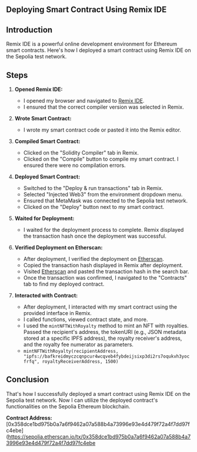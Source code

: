 ## Deploying Smart Contract Using Remix IDE

## Introduction
Remix IDE is a powerful online development environment for Ethereum smart contracts. Here's how I deployed a smart contract using Remix IDE on the Sepolia test network.

## Steps

1. **Opened Remix IDE:**
   - I opened my browser and navigated to [Remix IDE](https://remix.ethereum.org/).
   - I ensured that the correct compiler version was selected in Remix.

2. **Wrote Smart Contract:**
   - I wrote my smart contract code or pasted it into the Remix editor.

3. **Compiled Smart Contract:**
   - Clicked on the "Solidity Compiler" tab in Remix.
   - Clicked on the "Compile" button to compile my smart contract. I ensured there were no compilation errors.

4. **Deployed Smart Contract:**
   - Switched to the "Deploy & run transactions" tab in Remix.
   - Selected "Injected Web3" from the environment dropdown menu.
   - Ensured that MetaMask was connected to the Sepolia test network.
   - Clicked on the "Deploy" button next to my smart contract.

5. **Waited for Deployment:**
   - I waited for the deployment process to complete. Remix displayed the transaction hash once the deployment was successful.

6. **Verified Deployment on Etherscan:**
   - After deployment, I verified the deployment on [Etherscan](https://sepolia.etherscan.io/).
   - Copied the transaction hash displayed in Remix after deployment.
   - Visited [Etherscan](https://sepolia.etherscan.io/) and pasted the transaction hash in the search bar.
   - Once the transaction was confirmed, I navigated to the "Contracts" tab to find my deployed contract.

7. **Interacted with Contract:**
   - After deployment, I interacted with my smart contract using the provided interface in Remix.
   - I called functions, viewed contract state, and more.
   - I used the `mintNFTWithRoyalty` method to mint an NFT with royalties. Passed the recipient's address, the tokenURI (e.g., JSON metadata stored at a specific IPFS address), the royalty receiver's address, and the royalty fee numerator as parameters.
   - `mintNFTWithRoyalty(recipientAddress, "ipfs://bafkreidmyczcqnpcur4wcqveb4fybdeijsixp3di2rs7oqukvh3yocfrfq", royaltyReceiverAddress, 1500)`

## Conclusion
That's how I successfully deployed a smart contract using Remix IDE on the Sepolia test network. Now I can utilize the deployed contract's functionalities on the Sepolia Ethereum blockchain.

**Contract Address:** [0x358dce1bd975b0a7a6f9462a07a588b4a73996e93e4d479f72a4f7dd97fc4ebe](https://sepolia.etherscan.io/tx/0x358dce1bd975b0a7a6f9462a07a588b4a73996e93e4d479f72a4f7dd97fc4ebe
